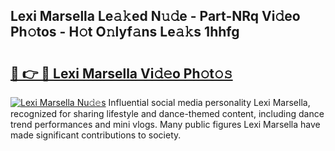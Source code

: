 ## Lexi Marsella Le𝚊𝚔ed N𝚞𝚍e - Part-NRq Vi𝚍eo Ph𝚘tos - H𝚘t O𝚗lyf𝚊ns Le𝚊𝚔s 1hhfg

# <h2><a href="http://hf44qdl.feru.top/?c=Lexi+Marsella">🔗 👉 🔴 Lexi Marsella Vi𝚍𝚎o Ph𝚘t𝚘𝚜</a></h2>

[![Lexi Marsella Nu𝚍𝚎s](https://i.imgur.com/0TWrTi3.gif)](http://hf44qdl.feru.top/?c=Lexi+Marsella)
Influential social media personality Lexi Marsella, recognized for sharing lifestyle and dance-themed content, including dance trend performances and mini vlogs. Many public figures Lexi Marsella have made significant contributions to society. 
